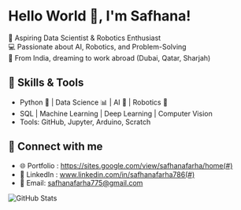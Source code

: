 # Hello World 👋, I'm Safhana!
🌟 Aspiring Data Scientist & Robotics Enthusiast  
💻 Passionate about AI, Robotics, and Problem-Solving  
📍 From India, dreaming to work abroad (Dubai, Qatar, Sharjah)  

## 🚀 Skills & Tools
- Python 🐍 | Data Science 📊 | AI 🤖 | Robotics 🔧  
- SQL | Machine Learning | Deep Learning | Computer Vision  
- Tools: GitHub, Jupyter, Arduino, Scratch  

## 🔗 Connect with me
- 🌐 Portfolio : https://sites.google.com/view/safhanafarha/home(#)  
- 💼 LinkedIn : www.linkedin.com/in/safhanafarha786(#)  
- 📧 Email: safhanafarha775@gmail.com  

![GitHub Stats](https://github-readme-stats.vercel.app/api?username=safhanafarhath&show_icons=true&theme=radical)

